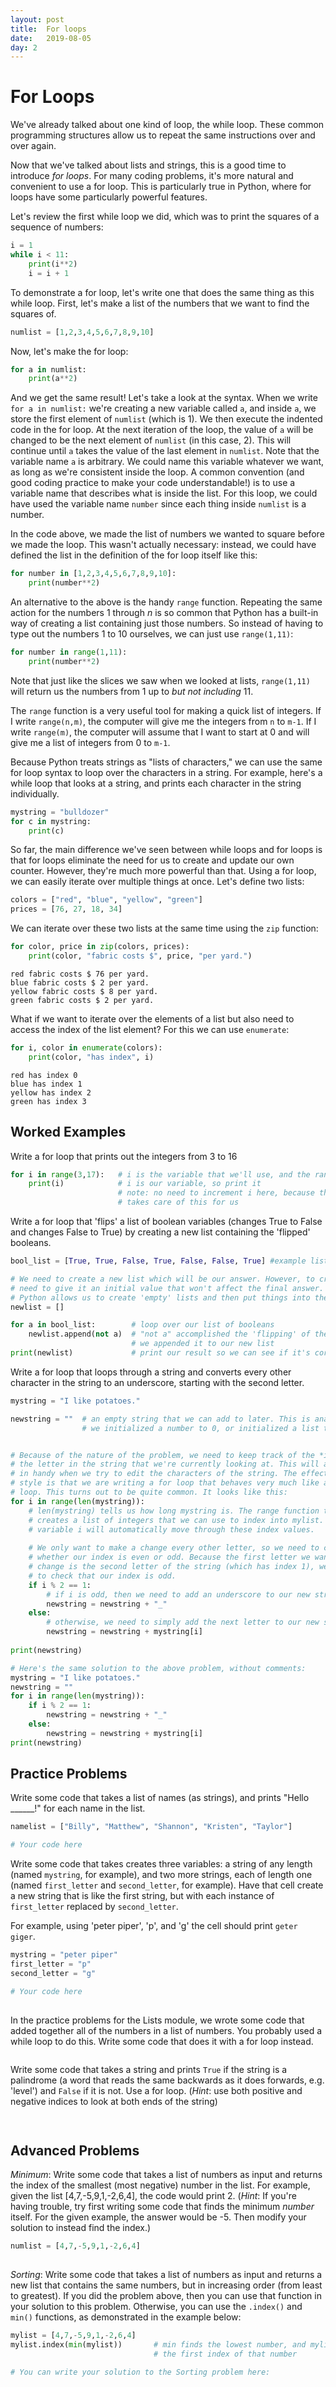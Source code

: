```yaml
---
layout: post
title:  For loops
date:   2019-08-05
day: 2
---
```



# For Loops

We've already talked about one kind of loop, the while loop. These common programming structures allow us to repeat the same instructions over and over again.

Now that we've talked about lists and strings, this is a good time to introduce *for loops*. For many coding problems, it's more natural and convenient to use a for loop. This is particularly true in Python, where for loops have some particularly powerful features.

Let's review the first while loop we did, which was to print the squares of a sequence of numbers:


```python
i = 1
while i < 11:
    print(i**2)
    i = i + 1
```

To demonstrate a for loop, let's write one that does the same thing as this while loop. First, let's make a list of the numbers that we want to find the squares of.


```python
numlist = [1,2,3,4,5,6,7,8,9,10]
```

Now, let's make the for loop:


```python
for a in numlist:
    print(a**2)
```

And we get the same result! Let's take a look at the syntax. When we write `for a in numlist:` we're creating a new variable called `a`, and inside `a`, we store the first element of `numlist` (which is 1). We then execute the indented code in the for loop. At the next iteration of the loop, the value of `a` will be changed to be the next element of `numlist` (in this case, 2). This will continue until `a` takes the value of the last element in `numlist`. Note that the variable name `a` is arbitrary. We could name this variable whatever we want, as long as we're consistent inside the loop. A common convention (and good coding practice to make your code understandable!) is to use a variable name that describes what is inside the list. For this loop, we could have used the variable name `number` since each thing inside `numlist` is a number.

In the code above, we made the list of numbers we wanted to square before we made the loop. This wasn't actually necessary: instead, we could have defined the list in the definition of the for loop itself like this:


```python
for number in [1,2,3,4,5,6,7,8,9,10]:
    print(number**2)
```

An alternative to the above is the handy `range` function. Repeating the same action for the numbers 1 through $n$ is so common that Python has a built-in way of creating a list containing just those numbers. So instead of having to type out the numbers 1 to 10 ourselves, we can just use `range(1,11)`: 


```python
for number in range(1,11):
    print(number**2)
```

Note that just like the slices we saw when we looked at lists, `range(1,11)` will return us the numbers from 1 up to *but not including* 11. 

The `range` function is a very useful tool for making a quick list of integers. If I write `range(n,m)`, the computer will give me the integers from `n` to `m-1`. If I write `range(m)`, the computer will assume that I want to start at 0 and will give me a list of integers from 0 to `m-1`.

Because Python treats strings as "lists of characters," we can use the same for loop syntax to loop over the characters in a string. For example, here's a while loop that looks at a string, and prints each character in the string individually.


```python
mystring = "bulldozer"
for c in mystring:
    print(c)
```

So far, the main difference we've seen between while loops and for loops is that for loops eliminate the need for us to create and update our own counter. However, they're much more powerful than that. Using a for loop, we can easily iterate over multiple things at once. Let's define two lists:


```python
colors = ["red", "blue", "yellow", "green"]
prices = [76, 27, 18, 34]
```

We can iterate over these two lists at the same time using the `zip` function:


```python
for color, price in zip(colors, prices):
    print(color, "fabric costs $", price, "per yard.")
```

    red fabric costs $ 76 per yard.
    blue fabric costs $ 2 per yard.
    yellow fabric costs $ 8 per yard.
    green fabric costs $ 2 per yard.


What if we want to iterate over the elements of a list but also need to access the index of the list element? For this we can use `enumerate`:


```python
for i, color in enumerate(colors):
    print(color, "has index", i)
```

    red has index 0
    blue has index 1
    yellow has index 2
    green has index 3


## Worked Examples 

Write a for loop that prints out the integers from 3 to 16


```python
for i in range(3,17):   # i is the variable that we'll use, and the range function makes this easy
    print(i)            # i is our variable, so print it
                        # note: no need to increment i here, because the for loop
                        # takes care of this for us
```

Write a for loop that 'flips' a list of boolean variables (changes True to False and changes False to True) by creating a new list containing the 'flipped' booleans.


```python
bool_list = [True, True, False, True, False, False, True] #example list of booleans

# We need to create a new list which will be our answer. However, to create a list, we
# need to give it an initial value that won't affect the final answer. Fortunately
# Python allows us to create 'empty' lists and then put things into them later.
newlist = []

for a in bool_list:        # loop over our list of booleans
    newlist.append(not a)  # "not a" accomplished the 'flipping' of the boolean, then
                           # we appended it to our new list
print(newlist)             # print our result so we can see if it's correct
```

Write a for loop that loops through a string and converts every other character in the string to an underscore, starting with the second letter.


```python
mystring = "I like potatoes."

newstring = ""  # an empty string that we can add to later. This is analogous to when
                # we initialized a number to 0, or initialized a list to []


# Because of the nature of the problem, we need to keep track of the *index* of
# the letter in the string that we're currently looking at. This will also come
# in handy when we try to edit the characters of the string. The effect of this
# style is that we are writing a for loop that behaves very much like a while
# loop. This turns out to be quite common. It looks like this:
for i in range(len(mystring)):
    # len(mystring) tells us how long mystring is. The range function then
    # creates a list of integers that we can use to index into mylist. Our
    # variable i will automatically move through these index values.
    
    # We only want to make a change every other letter, so we need to check
    # whether our index is even or odd. Because the first letter we want to
    # change is the second letter of the string (which has index 1), we want
    # to check that our index is odd.
    if i % 2 == 1:
        # if i is odd, then we need to add an underscore to our new string
        newstring = newstring + "_"
    else:
        # otherwise, we need to simply add the next letter to our new string
        newstring = newstring + mystring[i]
        
print(newstring)
```


```python
# Here's the same solution to the above problem, without comments:
mystring = "I like potatoes."
newstring = ""
for i in range(len(mystring)):
    if i % 2 == 1:
        newstring = newstring + "_"
    else:
        newstring = newstring + mystring[i]
print(newstring)
```

## Practice Problems

Write some code that takes a list of names (as strings), and prints "Hello \_\_\_\_\_\_!" for each name in the list.


```python
namelist = ["Billy", "Matthew", "Shannon", "Kristen", "Taylor"]

# Your code here

```

Write some code that takes creates three variables: a string of any length (named `mystring`, for example), and two more strings, each of length one (named `first_letter` and `second_letter`, for example). Have that cell create a new string that is like the first string, but with each instance of `first_letter` replaced by `second_letter`.

For example, using 'peter piper', 'p', and 'g' the cell should print `geter giger`.


```python
mystring = "peter piper"
first_letter = "p"
second_letter = "g"

# Your code here
    
```

In the practice problems for the Lists module, we wrote some code that added together all of the numbers in a list of numbers. You probably used a while loop to do this. Write some code that does it with a for loop instead.


```python

```

Write some code that takes a string and prints `True` if the string is a palindrome (a word that reads the same backwards as it does forwards, e.g. 'level') and `False` if it is not. Use a for loop. (*Hint*: use both positive and negative indices to look at both ends of the string)


```python
    
```

## Advanced Problems

*Minimum*: Write some code that takes a list of numbers as input and returns the index of the smallest (most negative) number in the list. For example, given the list [4,7,-5,9,1,-2,6,4], the code would print 2. (*Hint*: If you're having trouble, try first writing some code that finds the minimum *number* itself. For the given example, the answer would be -5. Then modify your solution to instead find the index.)


```python
numlist = [4,7,-5,9,1,-2,6,4]
    
```

*Sorting*: Write some code that takes a list of numbers as input and returns a new list that contains the same numbers, but in increasing order (from least to greatest). If you did the problem above, then you can use that function in your solution to this problem. Otherwise, you can use the `.index()` and `min()` functions, as demonstrated in the example below:


```python
mylist = [4,7,-5,9,1,-2,6,4]
mylist.index(min(mylist))       # min finds the lowest number, and mylist.index() finds 
                                # the first index of that number
```


```python
# You can write your solution to the Sorting problem here:


```
